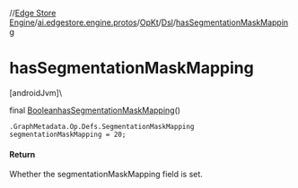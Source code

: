 //[Edge Store Engine](../../../../index.md)/[ai.edgestore.engine.protos](../../index.md)/[OpKt](../index.md)/[Dsl](index.md)/[hasSegmentationMaskMapping](has-segmentation-mask-mapping.md)

# hasSegmentationMaskMapping

[androidJvm]\

final [Boolean](https://developer.android.com/reference/kotlin/java/lang/Boolean.html)[hasSegmentationMaskMapping](has-segmentation-mask-mapping.md)()

<code>.GraphMetadata.Op.Defs.SegmentationMaskMapping segmentationMaskMapping = 20;</code>

#### Return

Whether the segmentationMaskMapping field is set.
